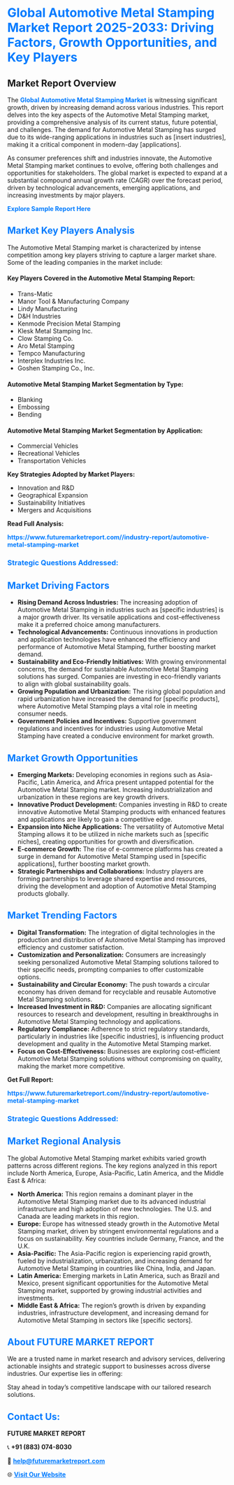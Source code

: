 <h1 style="color: #007BFF;">Global Automotive Metal Stamping Market Report 2025-2033: Driving Factors, Growth Opportunities, and Key Players</h1>

<section id="overview">
<h2>Market Report Overview</h2>
<p>The <a href="https://www.futuremarketreport.com//industry-report/automotive-metal-stamping-market" style="color: #007BFF; text-decoration: none;"><strong>Global Automotive Metal Stamping Market</strong></a> is witnessing significant growth, driven by increasing demand across various industries. This report delves into the key aspects of the Automotive Metal Stamping market, providing a comprehensive analysis of its current status, future potential, and challenges. The demand for Automotive Metal Stamping has surged due to its wide-ranging applications in industries such as [insert industries], making it a critical component in modern-day [applications].</p>
<p>As consumer preferences shift and industries innovate, the Automotive Metal Stamping market continues to evolve, offering both challenges and opportunities for stakeholders. The global market is expected to expand at a substantial compound annual growth rate (CAGR) over the forecast period, driven by technological advancements, emerging applications, and increasing investments by major players.</p>
</section>

<section id="overview">
<p><a href="https://www.futuremarketreport.com//request-sample/reportId=62475" style="color: #007BFF; text-decoration: none;"><strong>Explore Sample Report Here</strong></a></p>
</section>

<section id="key-players">
<h2 style="color: #007BFF;">Market Key Players Analysis</h2>
<p>The Automotive Metal Stamping market is characterized by intense competition among key players striving to capture a larger market share. Some of the leading companies in the market include:</p>
<h4>Key Players Covered in the Automotive Metal Stamping Report:</h4>
<ul><li>Trans-Matic</li><li>Manor Tool &amp; Manufacturing Company</li><li>Lindy Manufacturing</li><li>D&amp;H Industries</li><li>Kenmode Precision Metal Stamping</li><li>Klesk Metal Stamping Inc.</li><li>Clow Stamping Co.</li><li>Aro Metal Stamping</li><li>Tempco Manufacturing</li><li>Interplex Industries Inc.</li><li>Goshen Stamping Co., Inc.</li></ul>
<h4>Automotive Metal Stamping Market Segmentation by Type:</h4>
<ul><li>Blanking</li><li>Embossing</li><li>Bending</li></ul>

<h4>Automotive Metal Stamping Market Segmentation by Application:</h4>
<ul><li>Commercial Vehicles</li><li>Recreational Vehicles</li><li>Transportation Vehicles</li></ul>
<p><strong>Key Strategies Adopted by Market Players:</strong></p>
<ul>
<li>Innovation and R&D</li>
<li>Geographical Expansion</li>
<li>Sustainability Initiatives</li>
<li>Mergers and Acquisitions</li>
</ul>
</section>

<section>
<p><strong>Read Full Analysis: </strong></p><a href="https://www.futuremarketreport.com//industry-report/automotive-metal-stamping-market" style="color: #007BFF; text-decoration: none;"><strong>https://www.futuremarketreport.com//industry-report/automotive-metal-stamping-market</strong></a>
<h3 style="color: #007BFF;">Strategic Questions Addressed:</h3>
</section>

<section id="driving-factors">
<h2 style="color: #007BFF;">Market Driving Factors</h2>
<ul>
<li><strong>Rising Demand Across Industries:</strong> The increasing adoption of Automotive Metal Stamping in industries such as [specific industries] is a major growth driver. Its versatile applications and cost-effectiveness make it a preferred choice among manufacturers.</li>
<li><strong>Technological Advancements:</strong> Continuous innovations in production and application technologies have enhanced the efficiency and performance of Automotive Metal Stamping, further boosting market demand.</li>
<li><strong>Sustainability and Eco-Friendly Initiatives:</strong> With growing environmental concerns, the demand for sustainable Automotive Metal Stamping solutions has surged. Companies are investing in eco-friendly variants to align with global sustainability goals.</li>
<li><strong>Growing Population and Urbanization:</strong> The rising global population and rapid urbanization have increased the demand for [specific products], where Automotive Metal Stamping plays a vital role in meeting consumer needs.</li>
<li><strong>Government Policies and Incentives:</strong> Supportive government regulations and incentives for industries using Automotive Metal Stamping have created a conducive environment for market growth.</li>
</ul>
</section>

<section id="growth-opportunities">
<h2 style="color: #007BFF;">Market Growth Opportunities</h2>
<ul>
<li><strong>Emerging Markets:</strong> Developing economies in regions such as Asia-Pacific, Latin America, and Africa present untapped potential for the Automotive Metal Stamping market. Increasing industrialization and urbanization in these regions are key growth drivers.</li>
<li><strong>Innovative Product Development:</strong> Companies investing in R&D to create innovative Automotive Metal Stamping products with enhanced features and applications are likely to gain a competitive edge.</li>
<li><strong>Expansion into Niche Applications:</strong> The versatility of Automotive Metal Stamping allows it to be utilized in niche markets such as [specific niches], creating opportunities for growth and diversification.</li>
<li><strong>E-commerce Growth:</strong> The rise of e-commerce platforms has created a surge in demand for Automotive Metal Stamping used in [specific applications], further boosting market growth.</li>
<li><strong>Strategic Partnerships and Collaborations:</strong> Industry players are forming partnerships to leverage shared expertise and resources, driving the development and adoption of Automotive Metal Stamping products globally.</li>
</ul>
</section>

<section id="trending-factors">
<h2 style="color: #007BFF;">Market Trending Factors</h2>
<ul>
<li><strong>Digital Transformation:</strong> The integration of digital technologies in the production and distribution of Automotive Metal Stamping has improved efficiency and customer satisfaction.</li>
<li><strong>Customization and Personalization:</strong> Consumers are increasingly seeking personalized Automotive Metal Stamping solutions tailored to their specific needs, prompting companies to offer customizable options.</li>
<li><strong>Sustainability and Circular Economy:</strong> The push towards a circular economy has driven demand for recyclable and reusable Automotive Metal Stamping solutions.</li>
<li><strong>Increased Investment in R&D:</strong> Companies are allocating significant resources to research and development, resulting in breakthroughs in Automotive Metal Stamping technology and applications.</li>
<li><strong>Regulatory Compliance:</strong> Adherence to strict regulatory standards, particularly in industries like [specific industries], is influencing product development and quality in the Automotive Metal Stamping market.</li>
<li><strong>Focus on Cost-Effectiveness:</strong> Businesses are exploring cost-efficient Automotive Metal Stamping solutions without compromising on quality, making the market more competitive.</li>
</ul>
</section>

<section>
<p><strong>Get Full Report: </strong></p><a href="https://www.futuremarketreport.com//industry-report/automotive-metal-stamping-market" style="color: #007BFF; text-decoration: none;"><strong>https://www.futuremarketreport.com//industry-report/automotive-metal-stamping-market</strong></a>
<h3 style="color: #007BFF;">Strategic Questions Addressed:</h3>
</section>


<section id="regional-analysis">
<h2 style="color: #007BFF;">Market Regional Analysis</h2>
<p>The global Automotive Metal Stamping market exhibits varied growth patterns across different regions. The key regions analyzed in this report include North America, Europe, Asia-Pacific, Latin America, and the Middle East & Africa:</p>
<ul>
<li><strong>North America:</strong> This region remains a dominant player in the Automotive Metal Stamping market due to its advanced industrial infrastructure and high adoption of new technologies. The U.S. and Canada are leading markets in this region.</li>
<li><strong>Europe:</strong> Europe has witnessed steady growth in the Automotive Metal Stamping market, driven by stringent environmental regulations and a focus on sustainability. Key countries include Germany, France, and the U.K.</li>
<li><strong>Asia-Pacific:</strong> The Asia-Pacific region is experiencing rapid growth, fueled by industrialization, urbanization, and increasing demand for Automotive Metal Stamping in countries like China, India, and Japan.</li>
<li><strong>Latin America:</strong> Emerging markets in Latin America, such as Brazil and Mexico, present significant opportunities for the Automotive Metal Stamping market, supported by growing industrial activities and investments.</li>
<li><strong>Middle East & Africa:</strong> The region’s growth is driven by expanding industries, infrastructure development, and increasing demand for Automotive Metal Stamping in sectors like [specific sectors].</li>
</ul>
</section>

<footer>
<h2 style="color: #007BFF;">About FUTURE MARKET REPORT</h2>
<p>We are a trusted name in market research and advisory services, delivering actionable insights and strategic support to businesses across diverse industries. Our expertise lies in offering:</p>

<p>Stay ahead in today’s competitive landscape with our tailored research solutions.</p>

<h2 style="color: #007BFF;">Contact Us:</h2>
<p><strong>FUTURE MARKET REPORT</strong></p>
<p>📞 <strong>+91 (883) 074-8030</strong></p>
<p>📧 <strong><a href="mailto:help@futuremarketreport.com" style="color: #007BFF;">help@futuremarketreport.com</a></strong></p>
<p>🌐 <strong><a href="https://www.futuremarketreport.com/" style="color: #007BFF;">Visit Our Website</a></strong></p>
</footer>